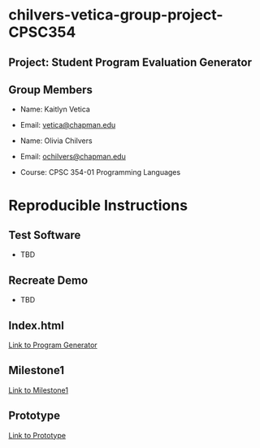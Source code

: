 # chilvers-vetica-group-project-CPSC354

## Project: Student Program Evaluation Generator

## Group Members

* Name: Kaitlyn Vetica
* Email: vetica@chapman.edu

* Name: Olivia Chilvers 
* Email: ochilvers@chapman.edu

* Course: CPSC 354-01 Programming Languages

# Reproducible Instructions

## Test Software

* TBD

## Recreate Demo

* TBD

## Index.html
[Link to Program Generator](https://odchilvers.github.io/chilvers-vetica-group-project-CPSC354/design-blocks/index.html)

## Milestone1
[Link to Milestone1](https://odchilvers.github.io/chilvers-vetica-group-project-CPSC354/milestone1)

## Prototype
[Link to Prototype](https://odchilvers.github.io/chilvers-vetica-group-project-CPSC354/prototype/index.html)
